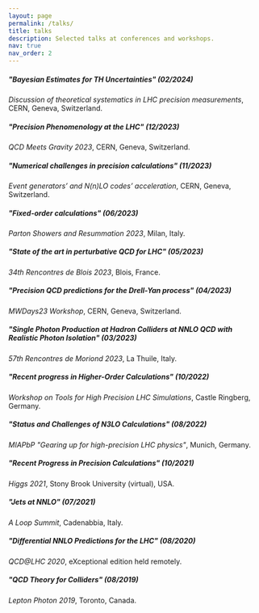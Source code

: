 ```yaml
---
layout: page
permalink: /talks/
title: talks
description: Selected talks at conferences and workshops.
nav: true
nav_order: 2
---
```


##### **"Bayesian Estimates for TH Uncertainties"** *(02/2024)*
*Discussion of theoretical systematics in LHC precision measurements*, CERN, Geneva, Switzerland. 
&nbsp; 
<a href='https://indico.cern.ch/event/1368033/'><i class="fa-solid fa-link"></i></a> 

##### **"Precision Phenomenology at the LHC"** *(12/2023)*
*QCD Meets Gravity 2023*, CERN, Geneva, Switzerland. 
&nbsp; 
<a href='https://indico.cern.ch/event/1317494/'><i class="fa-solid fa-link"></i></a> 
&nbsp; 
<a href='https://cds.cern.ch/record/2883975'><i class="fa-solid fa-video"></i></a>

##### **"Numerical challenges in precision calculations"** *(11/2023)*
*Event generators’ and N(n)LO codes’ acceleration*, CERN, Geneva, Switzerland. 
&nbsp; 
<a href='https://indico.cern.ch/event/1312061'><i class="fa-solid fa-link"></i></a> 
&nbsp; 
<a href='https://indico.cern.ch/event/1312061/contributions/5651962/attachments/2751852/4796637/AlexanderYoheiHuss.mp4'><i class="fa-solid fa-video"></i></a> 
&nbsp; 
<a href='https://github.com/aykhuss/Lectures-MariaLaach-SMPrec/blob/main/org/toy-nlo/README.pdf'><i class="fa-solid fa-code-branch"></i></a>

##### **"Fixed-order calculations"** *(06/2023)*
*Parton Showers and Resummation 2023*, Milan, Italy.
&nbsp; 
<a href='https://indico.cern.ch/event/1202436/'><i class="fa-solid fa-link"></i></a> 

##### **"State of the art in perturbative QCD for LHC"** *(05/2023)*
*34th Rencontres de Blois 2023*, Blois, France.
&nbsp; 
<a href='http://blois.in2p3.fr/2023/index.html'><i class="fa-solid fa-link"></i></a> 

##### **"Precision QCD predictions for the Drell-Yan process"** *(04/2023)*
*MWDays23 Workshop*, CERN, Geneva, Switzerland.
&nbsp; 
<a href='http://blois.in2p3.fr/2023/index.html'><i class="fa-solid fa-link"></i></a> 

##### **"Single Photon Production at Hadron Colliders at NNLO QCD with Realistic Photon Isolation"** *(03/2023)*
*57th Rencontres de Moriond 2023*, La Thuile, Italy.
&nbsp; 
<a href='https://moriond.in2p3.fr/QCD/2023/MorQCD23Prog.html'><i class="fa-solid fa-link"></i></a> 

##### **"Recent progress in Higher-Order Calculations"** *(10/2022)*
*Workshop on Tools for High Precision LHC Simulations*, Castle Ringberg, Germany.
&nbsp; 
<a href='https://indico.mpp.mpg.de/event/8599/'><i class="fa-solid fa-link"></i></a> 

##### **"Status and Challenges of N3LO Calculations"** *(08/2022)*
*MIAPbP "Gearing up for high-precision LHC physics"*, Munich, Germany.
&nbsp; 
<a href='https://www.munich-iapbp.de/hp-lhc-physics2022/schedule'><i class="fa-solid fa-link"></i></a> 

##### **"Recent Progress in Precision Calculations"** *(10/2021)*
*Higgs 2021*, Stony Brook University (virtual), USA.
&nbsp; 
<a href='https://indico.cern.ch/event/1030068/'><i class="fa-solid fa-link"></i></a> 
&nbsp; 
<a href='https://indico.cern.ch/event/1030068/contributions/4408795/attachments/2330670/3973214/GMT20211019-133209_Recording_2560x1440.mp4'><i class="fa-solid fa-video"></i></a> 

##### **"Jets at NNLO"** *(07/2021)*
*A Loop Summit*, Cadenabbia, Italy.
&nbsp; 
<a href='https://indico.desy.de/event/28197/'><i class="fa-solid fa-link"></i></a> 

##### **"Differential NNLO Predictions for the LHC"** *(08/2020)*
*QCD@LHC 2020*, eXceptional edition held remotely.
&nbsp; 
<a href='https://indico.cern.ch/event/913339/contributions/3843883/'><i class="fa-solid fa-link"></i></a> 

##### **"QCD Theory for Colliders"** *(08/2019)*
*Lepton Photon 2019*, Toronto, Canada.
&nbsp; 
<a href='https://indico.cern.ch/event/688643/contributions/3410256/'><i class="fa-solid fa-link"></i></a> 













